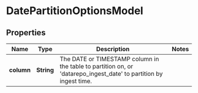 
# DatePartitionOptionsModel

## Properties
Name | Type | Description | Notes
------------ | ------------- | ------------- | -------------
**column** | **String** | The DATE or TIMESTAMP column in the table to partition on, or &#39;datarepo_ingest_date&#39; to partition by ingest time.  | 



